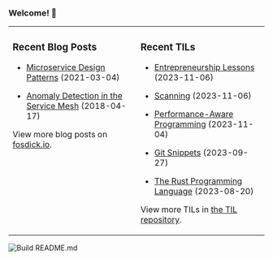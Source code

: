 ### Welcome! 👋
<!--
- 🔭 I’m currently working on ...
- 🌱 I’m currently learning ...
- 👯 I’m looking to collaborate on ...
- 🤔 I’m looking for help with ...
- 💬 Ask me about ...
- 📫 How to reach me: ...
- 😄 Pronouns: ...
- ⚡ Fun fact: ...
-->

<table>
<tr>
<td valign="top" width="50%">

### Recent Blog Posts
<!-- Blog entries start -->
- [Microservice Design Patterns](https://www.fosdick.io/2021/03/04/microservice-design-patterns.html) (2021-03-04)

- [Anomaly Detection in the Service Mesh](https://www.fosdick.io/2018/04/17/anomaly-detection-in-the-service-mesh.html) (2018-04-17)
<!-- Blog entries end -->
View more blog posts on [fosdick.io](https://www.fosdick.io/).

</td>

<td valign="top" width="50%">

### Recent TILs
<!-- TILs start -->
- [Entrepreneurship Lessons](https://github.com/fosdickio/til/blob/main/entrepreneurship/a-dozen-lessons.md) (2023-11-06)

- [Scanning](https://github.com/fosdickio/til/blob/main/interpreters/04-scanning.md) (2023-11-06)

- [Performance-Aware Programming](https://github.com/fosdickio/til/blob/main/performance/performance-aware-programming.md) (2023-11-04)

- [Git Snippets](https://github.com/fosdickio/til/blob/main/git/git-snippets.md) (2023-09-27)

- [The Rust Programming Language](https://github.com/fosdickio/til/blob/main/rust/the-rust-programming-language.md) (2023-08-20)
<!-- TILs end -->
View more TILs in [the TIL repository](https://github.com/fosdickio/til).

</td>
</tr>
</table>

![Build README.md](https://github.com/fosdickio/fosdickio/workflows/Build%20README.md/badge.svg)

